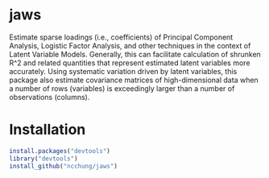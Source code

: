 # jaws

Estimate sparse loadings (i.e., coefficients) of Principal Component Analysis, Logistic Factor Analysis, and other techniques in the context of Latent Variable Models. Generally, this can facilitate calculation of shrunken R^2 and related quantities that represent estimated latent variables more accurately. Using systematic variation driven by latent variables, this package also estimate covariance matrices of high-dimensional data when a number of rows (variables) is exceedingly larger than a number of observations (columns).

# Installation

```R
install.packages("devtools")
library("devtools")
install_github("ncchung/jaws")
```
